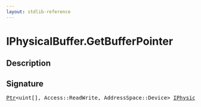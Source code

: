 ```yaml
---
layout: stdlib-reference
---
```


# IPhysicalBuffer\.GetBufferPointer

## Description





## Signature 

<pre>
<a href="../../types/ptr-0/index.html" class="code_type">Ptr</a>&lt;<span class="code_keyword">uint</span>[], Access::ReadWrite, AddressSpace::Device&gt; <a href="index.html" class="code_type">IPhysicalBuffer</a>.<a href="getbufferpointer-039.html">GetBufferPointer</a>();

</pre>

